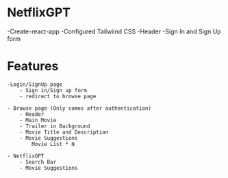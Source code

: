 # NetflixGPT

-Create-react-app
-Configured Tailwiind CSS
-Header
-Sign In and Sign Up form

# Features

    -Login/SignUp page
        - Sign in/Sign up form
        - redirect to browse page

    - Browse page (Only comes after authentication)
        - Header
        - Main Movie
        - Trailer in Background
        - Movie Title and Description
        - Movie Suggestions
            Movie List * N

    - NetflixGPT
        - Search Bar
        - Movie Suggestions
